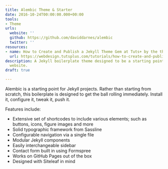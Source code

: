 ```yaml
---
title: Alembic Theme & Starter
date: 2016-10-24T00:00:00.000+00:00
tools:
- Theme
urls:
  website: ''
  github: https://github.com/daviddarnes/alembic
  twitter: ''
resources:
- name: How to Create and Publish a Jekyll Theme Gem at Tuts+ by the theme's author
  url: https://webdesign.tutsplus.com/tutorials/how-to-create-and-publish-a-jekyll-theme-gem--cms-27475
description: A Jekyll boilerplate theme designed to be a starting point for any Jekyll
  website.
draft: true

---
```

Alembic is a starting point for Jekyll projects. Rather than starting from scratch, this boilerplate is designed to get the ball rolling immediately. Install it, configure it, tweak it, push it.

Features include:

* Extensive set of shortcodes to include various elements; such as buttons, icons, figure images and more
* Solid typographic framework from Sassline
* Configurable navigation via a single file
* Modular Jekyll components
* Easily interchangeable sidebar
* Contact form built in using Formspree
* Works on GitHub Pages out of the box
* Designed with Siteleaf in mind
